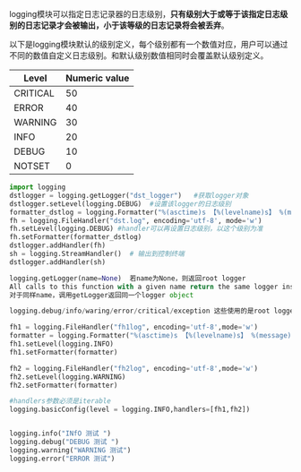 logging模块可以指定日志记录器的日志级别，**只有级别大于或等于该指定日志级别的日志记录才会被输出，小于该等级的日志记录将会被丢弃**。

以下是logging模块默认的级别定义，每个级别都有一个数值对应，用户可以通过不同的数值自定义日志级别。和默认级别数值相同时会覆盖默认级别定义。

| Level    | Numeric value |
| --------- | ----------- |
| CRITICAL    | 50       |
| ERROR | 40        |
| WARNING | 30        |
| INFO | 20        |
| DEBUG | 10        |
| NOTSET | 0        |



```python
import logging
dstlogger = logging.getLogger("dst_logger")   #获取logger对象
dstlogger.setLevel(logging.DEBUG)  #设置该logger的日志级别
formatter_dstlog = logging.Formatter("%(asctime)s 【%(levelname)s】 %(message)s")
fh = logging.FileHandler("dst.log", encoding='utf-8', mode='w')
fh.setLevel(logging.DEBUG) #handler可以再设置日志级别，以这个级别为准
fh.setFormatter(formatter_dstlog)
dstlogger.addHandler(fh)
sh = logging.StreamHandler()  # 输出到控制终端
dstlogger.addHandler(sh)
```



```python
logging.getLogger(name=None)  若name为None，则返回root logger
All calls to this function with a given name return the same logger instance. This means that logger instances never need to be passed between different parts of an application.
对于同样name，调用getLogger返回同一个logger object

logging.debug/info/waring/error/critical/exception 这些使用的是root logger
```



```python
fh1 = logging.FileHandler("fh1log", encoding='utf-8',mode='w')
formatter = logging.Formatter("%(asctime)s 【%(levelname)s】 %(message)s")
fh1.setLevel(logging.INFO)
fh1.setFormatter(formatter)

fh2 = logging.FileHandler("fh2log", encoding='utf-8',mode='w')
fh2.setLevel(logging.WARNING)
fh2.setFormatter(formatter)

#handlers参数必须是iterable 
logging.basicConfig(level = logging.INFO,handlers=[fh1,fh2])


logging.info("INfO 测试 ")
logging.debug("DEBUG 测试 ")
logging.warning("WARNING 测试")
logging.error("ERROR 测试")
```

